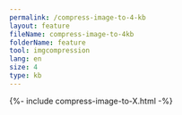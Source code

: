 ```yaml
---
permalink: /compress-image-to-4-kb
layout: feature
fileName: compress-image-to-4kb
folderName: feature
tool: imgcompression
lang: en
size: 4
type: kb
---
```


{%- include compress-image-to-X.html -%}
